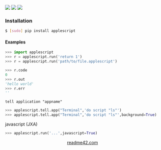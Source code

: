 <!--
https://readme42.com
-->


[![](https://img.shields.io/pypi/v/applescript.svg?maxAge=3600)](https://pypi.org/project/applescript/)
[![](https://img.shields.io/badge/License-Unlicense-blue.svg?longCache=True)](https://unlicense.org/)
[![](https://github.com/andrewp-as-is/applescript.py/workflows/tests42/badge.svg)](https://github.com/andrewp-as-is/applescript.py/actions)

### Installation
```bash
$ [sudo] pip install applescript
```

#### Examples
```python
>>> import applescript
>>> r = applescript.run('return 1')
>>> r = applescript.run('path/to/file.applescript')

>>> r.code
0
>>> r.out
'hello world'
>>> r.err
''
```

`tell application "appname"`
```python
>>> applescript.tell.app("Terminal",'do script "ls"')
>>> applescript.tell.app("Terminal",'do script "ls"',background=True)
```

javascript (JXA)
```python
>>> applescript.run('...',javascript=True)
```

<p align="center">
    <a href="https://readme42.com/">readme42.com</a>
</p>
